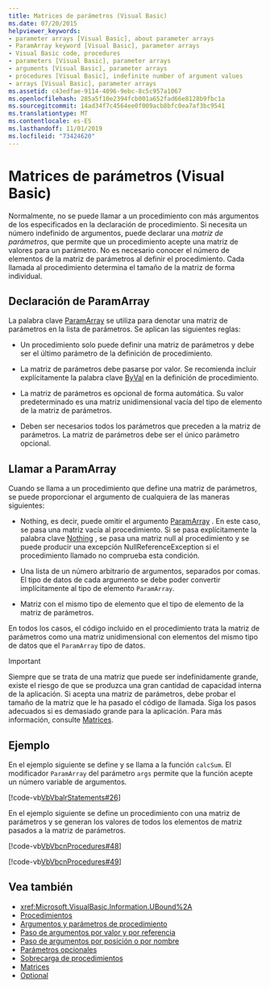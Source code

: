 ```yaml
---
title: Matrices de parámetros (Visual Basic)
ms.date: 07/20/2015
helpviewer_keywords:
- parameter arrays [Visual Basic], about parameter arrays
- ParamArray keyword [Visual Basic], parameter arrays
- Visual Basic code, procedures
- parameters [Visual Basic], parameter arrays
- arguments [Visual Basic], parameter arrays
- procedures [Visual Basic], indefinite number of argument values
- arrays [Visual Basic], parameter arrays
ms.assetid: c43edfae-9114-4096-9ebc-8c5c957a1067
ms.openlocfilehash: 285a5f10e2394fcb001a652fad66e8128b9fbc1a
ms.sourcegitcommit: 14ad34f7c4564ee0f009acb8bfc0ea7af3bc9541
ms.translationtype: MT
ms.contentlocale: es-ES
ms.lasthandoff: 11/01/2019
ms.locfileid: "73424620"
---
```

# <a name="parameter-arrays-visual-basic"></a>Matrices de parámetros (Visual Basic)
Normalmente, no se puede llamar a un procedimiento con más argumentos de los especificados en la declaración de procedimiento. Si necesita un número indefinido de argumentos, puede declarar una *matriz de parámetros*, que permite que un procedimiento acepte una matriz de valores para un parámetro. No es necesario conocer el número de elementos de la matriz de parámetros al definir el procedimiento. Cada llamada al procedimiento determina el tamaño de la matriz de forma individual.  
  
## <a name="declaring-a-paramarray"></a>Declaración de ParamArray  
 La palabra clave [ParamArray](../../../../visual-basic/language-reference/modifiers/paramarray.md) se utiliza para denotar una matriz de parámetros en la lista de parámetros. Se aplican las siguientes reglas:  
  
- Un procedimiento solo puede definir una matriz de parámetros y debe ser el último parámetro de la definición de procedimiento.  
  
- La matriz de parámetros debe pasarse por valor. Se recomienda incluir explícitamente la palabra clave [ByVal](../../../../visual-basic/language-reference/modifiers/byval.md) en la definición de procedimiento.  
  
- La matriz de parámetros es opcional de forma automática. Su valor predeterminado es una matriz unidimensional vacía del tipo de elemento de la matriz de parámetros.  
  
- Deben ser necesarios todos los parámetros que preceden a la matriz de parámetros. La matriz de parámetros debe ser el único parámetro opcional.  
  
## <a name="calling-a-paramarray"></a>Llamar a ParamArray  
 Cuando se llama a un procedimiento que define una matriz de parámetros, se puede proporcionar el argumento de cualquiera de las maneras siguientes:  
  
- Nothing, es decir, puede omitir el argumento [ParamArray](../../../../visual-basic/language-reference/modifiers/paramarray.md) . En este caso, se pasa una matriz vacía al procedimiento. Si se pasa explícitamente la palabra clave [Nothing](../../../../visual-basic/language-reference/nothing.md) , se pasa una matriz null al procedimiento y se puede producir una excepción NullReferenceException si el procedimiento llamado no comprueba esta condición.
  
- Una lista de un número arbitrario de argumentos, separados por comas. El tipo de datos de cada argumento se debe poder convertir implícitamente al tipo de elemento `ParamArray`.  
  
- Matriz con el mismo tipo de elemento que el tipo de elemento de la matriz de parámetros.  
  
 En todos los casos, el código incluido en el procedimiento trata la matriz de parámetros como una matriz unidimensional con elementos del mismo tipo de datos que el `ParamArray` tipo de datos.  
  
> [!IMPORTANT]
> Siempre que se trata de una matriz que puede ser indefinidamente grande, existe el riesgo de que se produzca una gran cantidad de capacidad interna de la aplicación. Si acepta una matriz de parámetros, debe probar el tamaño de la matriz que le ha pasado el código de llamada. Siga los pasos adecuados si es demasiado grande para la aplicación. Para más información, consulte [Matrices](../../../../visual-basic/programming-guide/language-features/arrays/index.md).  
  
## <a name="example"></a>Ejemplo  
 En el ejemplo siguiente se define y se llama a la función `calcSum`. El modificador `ParamArray` del parámetro `args` permite que la función acepte un número variable de argumentos.  
  
 [!code-vb[VbVbalrStatements#26](~/samples/snippets/visualbasic/VS_Snippets_VBCSharp/VbVbalrStatements/VB/Class1.vb#26)]  
  
 En el ejemplo siguiente se define un procedimiento con una matriz de parámetros y se generan los valores de todos los elementos de matriz pasados a la matriz de parámetros.  
  
 [!code-vb[VbVbcnProcedures#48](~/samples/snippets/visualbasic/VS_Snippets_VBCSharp/VbVbcnProcedures/VB/Class1.vb#48)]  
  
 [!code-vb[VbVbcnProcedures#49](~/samples/snippets/visualbasic/VS_Snippets_VBCSharp/VbVbcnProcedures/VB/Class1.vb#49)]  
  
## <a name="see-also"></a>Vea también

- <xref:Microsoft.VisualBasic.Information.UBound%2A>
- [Procedimientos](./index.md)
- [Argumentos y parámetros de procedimiento](./procedure-parameters-and-arguments.md)
- [Paso de argumentos por valor y por referencia](./passing-arguments-by-value-and-by-reference.md)
- [Paso de argumentos por posición o por nombre](./passing-arguments-by-position-and-by-name.md)
- [Parámetros opcionales](./optional-parameters.md)
- [Sobrecarga de procedimientos](./procedure-overloading.md)
- [Matrices](../../../../visual-basic/programming-guide/language-features/arrays/index.md)
- [Optional](../../../../visual-basic/language-reference/modifiers/optional.md)
